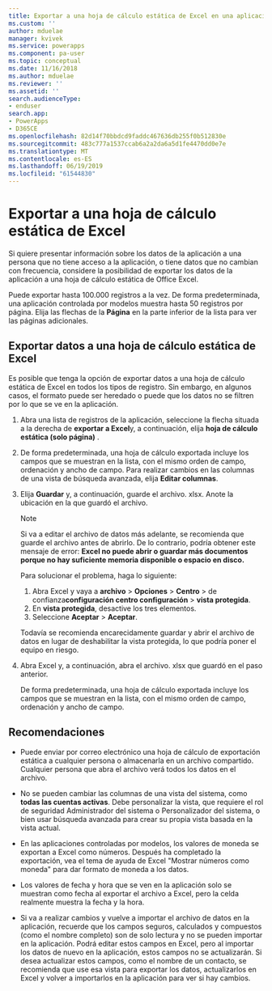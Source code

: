```yaml
---
title: Exportar a una hoja de cálculo estática de Excel en una aplicación controlada por modelos | MicrosoftDocs
ms.custom: ''
author: mduelae
manager: kvivek
ms.service: powerapps
ms.component: pa-user
ms.topic: conceptual
ms.date: 11/16/2018
ms.author: mduelae
ms.reviewer: ''
ms.assetid: ''
search.audienceType:
- enduser
search.app:
- PowerApps
- D365CE
ms.openlocfilehash: 82d14f70bbdcd9faddc467636db255f0b512830e
ms.sourcegitcommit: 483c777a1537ccab6a2a2da6a5d1fe4470dd0e7e
ms.translationtype: MT
ms.contentlocale: es-ES
ms.lasthandoff: 06/19/2019
ms.locfileid: "61544830"
---
```

# <a name="export-to-an-excel-static-worksheet"></a>Exportar a una hoja de cálculo estática de Excel

Si quiere presentar información sobre los datos de la aplicación a una persona que no tiene acceso a la aplicación, o tiene datos que no cambian con frecuencia, considere la posibilidad de exportar los datos de la aplicación a una hoja de cálculo estática de Office Excel.

Puede exportar hasta 100.000 registros a la vez. De forma predeterminada, una aplicación controlada por modelos muestra hasta 50 registros por página. Elija las flechas de la **Página** en la parte inferior de la lista para ver las páginas adicionales.  
  
## <a name="export-data-to-an-excel-static-worksheet"></a>Exportar datos a una hoja de cálculo estática de Excel  
Es posible que tenga la opción de exportar datos a una hoja de cálculo estática de Excel en todos los tipos de registro. Sin embargo, en algunos casos, el formato puede ser heredado o puede que los datos no se filtren por lo que se ve en la aplicación.  
  
1. Abra una lista de registros de la aplicación, seleccione la flecha situada a la derecha de **exportar a Excel**y, a continuación, elija **hoja de cálculo estática (solo página)** .  
  
2. De forma predeterminada, una hoja de cálculo exportada incluye los campos que se muestran en la lista, con el mismo orden de campo, ordenación y ancho de campo. Para realizar cambios en las columnas de una vista de búsqueda avanzada, elija **Editar columnas**. 
  
3. Elija **Guardar** y, a continuación, guarde el archivo. xlsx. Anote la ubicación en la que guardó el archivo.  
  
   > [!NOTE]
   > Si va a editar el archivo de datos más adelante, se recomienda que guarde el archivo antes de abrirlo. De lo contrario, podría obtener este mensaje de error: **Excel no puede abrir o guardar más documentos porque no hay suficiente memoria disponible o espacio en disco.**  
   > 
   > Para solucionar el problema, haga lo siguiente:  
   > 
   > 1. Abra Excel y vaya a **archivo** > **Opciones** > **Centro** > de confianza**configuración centro configuración** > **vista protegida**.  
   > 2.  En **vista protegida**, desactive los tres elementos.  
   > 3.  Seleccione **Aceptar** > **Aceptar**.  
   > 
   > Todavía se recomienda encarecidamente guardar y abrir el archivo de datos en lugar de deshabilitar la vista protegida, lo que podría poner el equipo en riesgo.  


4. Abra Excel y, a continuación, abra el archivo. xlsx que guardó en el paso anterior.  
  
   De forma predeterminada, una hoja de cálculo exportada incluye los campos que se muestran en la lista, con el mismo orden de campo, ordenación y ancho de campo.  
  
## <a name="tips"></a>Recomendaciones  
  
- Puede enviar por correo electrónico una hoja de cálculo de exportación estática a cualquier persona o almacenarla en un archivo compartido. Cualquier persona que abra el archivo verá todos los datos en el archivo.
  
- No se pueden cambiar las columnas de una vista del sistema, como **todas las cuentas activas**. Debe personalizar la vista, que requiere el rol de seguridad Administrador del sistema o Personalizador del sistema, o bien usar búsqueda avanzada para crear su propia vista basada en la vista actual.  
    
- En las aplicaciones controladas por modelos, los valores de moneda se exportan a Excel como números. Después ha completado la exportación, vea el tema de ayuda de Excel "Mostrar números como moneda" para dar formato de moneda a los datos.
  
- Los valores de fecha y hora que se ven en la aplicación solo se muestran como fecha al exportar el archivo a Excel, pero la celda realmente muestra la fecha y la hora.  
  
- Si va a realizar cambios y vuelve a importar el archivo de datos en la aplicación, recuerde que los campos seguros, calculados y compuestos (como el nombre completo) son de solo lectura y no se pueden importar en la aplicación. Podrá editar estos campos en Excel, pero al importar los datos de nuevo en la aplicación, estos campos no se actualizarán. Si desea actualizar estos campos, como el nombre de un contacto, se recomienda que use esa vista para exportar los datos, actualizarlos en Excel y volver a importarlos en la aplicación para ver si hay cambios.  
  

